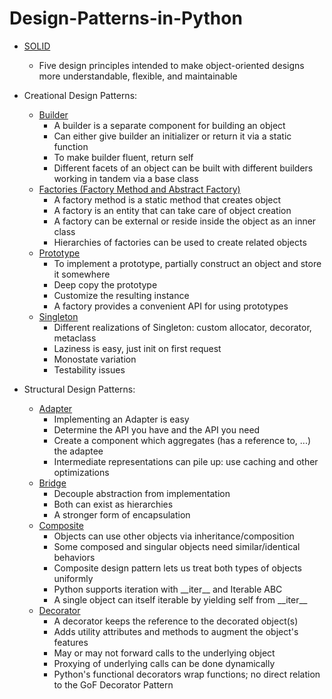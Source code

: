 # Design-Patterns-in-Python

- [SOLID](https://github.com/Yanivv77/Design-Patterns-in-Python/tree/main/01_Solid)
  - Five design principles intended to make object-oriented designs more understandable, flexible, and maintainable 

- Creational Design Patterns:
  - [Builder](/02_Builder)
    - A builder is a separate component for building an object
    - Can either give builder an initializer or return it via a static function
    - To make builder fluent, return self
    - Different facets of an object can be built with different builders working in tandem via a base class
  - [Factories (Factory Method and Abstract Factory)](/03_Factories)
    - A factory method is a static method that creates object
    - A factory is an entity that can take care of object creation
    - A factory can be external or reside inside the object as an inner class
    - Hierarchies of factories can be used to create related objects
  - [Prototype](/04_Prototype)
    - To implement a prototype, partially construct an object and store it somewhere
    - Deep copy the prototype
    - Customize the resulting instance
    - A factory provides a convenient API for using prototypes
  - [Singleton](/05_Singleton)
    - Different realizations of Singleton: custom allocator, decorator, metaclass
    - Laziness is easy, just init on first request
    - Monostate variation
    - Testability issues

- Structural Design Patterns: 
  - [Adapter](/06_Adapter)
    - Implementing an Adapter is easy
    - Determine the API you have and the API you need
    - Create a component which aggregates (has a reference to, ...) the adaptee
    - Intermediate representations can pile up: use caching and other optimizations
  - [Bridge](/07_Bridge)
    - Decouple abstraction from implementation
    - Both can exist as hierarchies
    - A stronger form of encapsulation
  - [Composite](/08_Composite)
    - Objects can use other objects via inheritance/composition
    - Some composed and singular objects need similar/identical behaviors
    - Composite design pattern lets us treat both types of objects uniformly
    - Python supports iteration with \_\_iter\_\_ and Iterable ABC
    - A single object can itself iterable by yielding self from \_\_iter\_\_
  - [Decorator](/09_Decorator)
    - A decorator keeps the reference to the decorated object(s)
    - Adds utility attributes and methods to augment the object's features
    - May or may not forward calls to the underlying object
    - Proxying of underlying calls can be done dynamically
    - Python's functional decorators wrap functions; no direct relation to the GoF Decorator Pattern